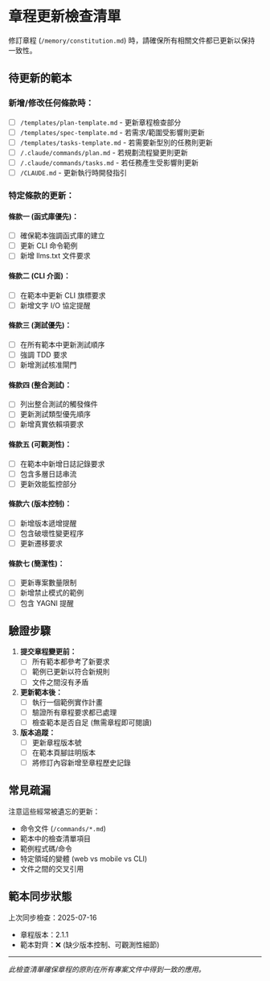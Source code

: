 # 章程更新檢查清單

修訂章程 (`/memory/constitution.md`) 時，請確保所有相關文件都已更新以保持一致性。

## 待更新的範本

### 新增/修改任何條款時：
- [ ] `/templates/plan-template.md` - 更新章程檢查部分
- [ ] `/templates/spec-template.md` - 若需求/範圍受影響則更新
- [ ] `/templates/tasks-template.md` - 若需要新型別的任務則更新
- [ ] `/.claude/commands/plan.md` - 若規劃流程變更則更新
- [ ] `/.claude/commands/tasks.md` - 若任務產生受影響則更新
- [ ] `/CLAUDE.md` - 更新執行時開發指引

### 特定條款的更新：

#### 條款一 (函式庫優先)：
- [ ] 確保範本強調函式庫的建立
- [ ] 更新 CLI 命令範例
- [ ] 新增 llms.txt 文件要求

#### 條款二 (CLI 介面)：
- [ ] 在範本中更新 CLI 旗標要求
- [ ] 新增文字 I/O 協定提醒

#### 條款三 (測試優先)：
- [ ] 在所有範本中更新測試順序
- [ ] 強調 TDD 要求
- [ ] 新增測試核准閘門

#### 條款四 (整合測試)：
- [ ] 列出整合測試的觸發條件
- [ ] 更新測試類型優先順序
- [ ] 新增真實依賴項要求

#### 條款五 (可觀測性)：
- [ ] 在範本中新增日誌記錄要求
- [ ] 包含多層日誌串流
- [ ] 更新效能監控部分

#### 條款六 (版本控制)：
- [ ] 新增版本遞增提醒
- [ ] 包含破壞性變更程序
- [ ] 更新遷移要求

#### 條款七 (簡潔性)：
- [ ] 更新專案數量限制
- [ ] 新增禁止模式的範例
- [ ] 包含 YAGNI 提醒

## 驗證步驟

1. **提交章程變更前：**
   - [ ] 所有範本都參考了新要求
   - [ ] 範例已更新以符合新規則
   - [ ] 文件之間沒有矛盾

2. **更新範本後：**
   - [ ] 執行一個範例實作計畫
   - [ ] 驗證所有章程要求都已處理
   - [ ] 檢查範本是否自足 (無需章程即可閱讀)

3. **版本追蹤：**
   - [ ] 更新章程版本號
   - [ ] 在範本頁腳註明版本
   - [ ] 將修訂內容新增至章程歷史記錄

## 常見疏漏

注意這些經常被遺忘的更新：
- 命令文件 (`/commands/*.md`)
- 範本中的檢查清單項目
- 範例程式碼/命令
- 特定領域的變體 (web vs mobile vs CLI)
- 文件之間的交叉引用

## 範本同步狀態

上次同步檢查：2025-07-16
- 章程版本：2.1.1
- 範本對齊：❌ (缺少版本控制、可觀測性細節)

---

*此檢查清單確保章程的原則在所有專案文件中得到一致的應用。*